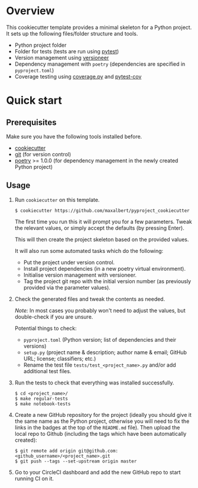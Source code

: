 # Overview

This cookiecutter template provides a minimal skeleton for a Python project.
It sets up the following files/folder structure and tools.

- Python project folder
- Folder for tests (tests are run using [pytest](https://docs.pytest.org/en/latest/))
- Version management using [versioneer](https://github.com/warner/python-versioneer/)
- Dependency management with `poetry` (dependencies are specified in `pyproject.toml`)
- Coverage testing using [coverage.py](https://coverage.readthedocs.io/en/coverage-5.0.3/) and [pytest-cov](https://pypi.org/project/pytest-cov/)


# Quick start

## Prerequisites

Make sure you have the following tools installed before.

- [cookiecutter](https://cookiecutter.readthedocs.io/en/1.7.0/)
- [git](https://git-scm.com/) (for version control)
- [poetry](https://poetry.eustace.io/) >= 1.0.0 (for dependency management in the newly created Python project)


## Usage

1. Run `cookiecutter` on this template.
   ```
   $ cookiecutter https://github.com/maxalbert/pyproject_cookiecutter
   ```
   The first time you run this it will prompt you for a few parameters. Tweak the relevant values, or simply accept the defaults (by pressing Enter).

   This will then create the project skeleton based on the provided values.

   It will also run some automated tasks which do the following:
     - Put the project under version control.
     - Install project dependencies (in a new poetry virtual environment).
     - Initialise version management with versioneer.
     - Tag the project git repo with the initial version number (as previously provided via the parameter values).

2. Check the generated files and tweak the contents as needed.

   *Note:* In most cases you probably won't need to adjust the values, but double-check if you are unsure.

   Potential things to check:

   - `pyproject.toml` (Python version; list of dependencies and their versions)
   - `setup.py` (project name & description; author name & email; GitHub URL; license; classifiers; etc.)
   - Rename the test file `tests/test_<project_name>.py` and/or add additional test files.

3. Run the tests to check that everything was installed successfully.
   ```
   $ cd <project_name>/
   $ make regular-tests
   $ make notebook-tests
   ```

4. Create a new GitHub repository for the project (ideally you should give it the same name as the Python project, otherwise you will need to fix the links in the badges at the top of the `README.md` file).
   Then upload the local repo to Github (including the tags which have been automatically created):
   ```
   $ git remote add origin git@github.com:<github_username>/<project_name>.git
   $ git push --tags --set-upstream origin master
   ```

5. Go to your CircleCI dashboard and add the new GitHub repo to start running CI on it.

